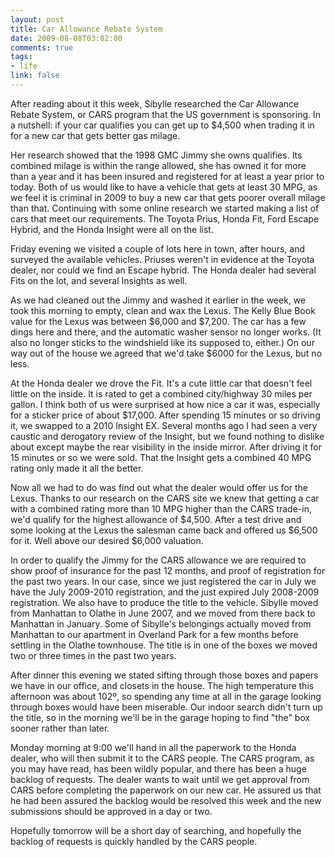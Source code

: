 ```yaml
--- 
layout: post
title: Car Allowance Rebate System
date: 2009-08-08T03:02:00
comments: true
tags:
- life
link: false
---
```

After reading about it this week, Sibylle researched the Car Allowance Rebate System, or CARS program that the US government is sponsoring. In a nutshell: if your car qualifies you can get up to $4,500 when trading it in for a new car that gets better gas milage.

Her research showed that the 1998 GMC Jimmy she owns qualifies. Its combined milage is within the range allowed, she has owned it for more than a year and it has been insured and registered for at least a year prior to today. Both of us would like to have a vehicle that gets at least 30 MPG, as we feel it is criminal in 2009 to buy a new car that gets poorer overall milage than that. Continuing with some online research we started making a list of cars that meet our requirements. The Toyota Prius, Honda Fit, Ford Escape Hybrid, and the Honda Insight were all on the list.

Friday evening we visited a couple of lots here in town, after hours, and surveyed the available vehicles. Priuses weren't in evidence at the Toyota dealer, nor could we find an Escape hybrid. The Honda dealer had several Fits on the lot, and several Insights as well.

As we had cleaned out the Jimmy and washed it earlier in the week, we took this morning to empty, clean and wax the Lexus. The Kelly Blue Book value for the Lexus was between $6,000 and $7,200. The car has a few dings here and there, and the automatic washer sensor no longer works. (It also no longer sticks to the windshield like its supposed to, either.) On our way out of the house we agreed that we'd take $6000 for the Lexus, but no less.

At the Honda dealer we drove the Fit. It's a cute little car that doesn't feel little on the inside. It is rated to get a combined city/highway 30 miles per gallon. I think both of us were surprised at how nice a car it was, especially for a sticker price of about $17,000. After spending 15 minutes or so driving it, we swapped to a 2010 Insight EX. Several months ago I had seen a very caustic and derogatory review of the Insight, but we found nothing to dislike about except maybe the rear visibility in the inside mirror. After driving it for 15 minutes or so we were sold. That the Insight gets a combined 40 MPG rating only made it all the better.

Now all we had to do was find out what the dealer would offer us for the Lexus. Thanks to our research on the CARS site we knew that getting a car with a combined rating more than 10 MPG higher than the CARS trade-in, we'd qualify for the highest allowance of $4,500. After a test drive and some looking at the Lexus the salesman came back and offered us $6,500 for it. Well above our desired $6,000 valuation.

In order to qualify the Jimmy for the CARS allowance we are required to show proof of insurance for the past 12 months, and proof of registration for the past two years. In our case, since we just registered the car in July we have the July 2009-2010 registration, and the just expired July 2008-2009 registration. We also have to produce the title to the vehicle. Sibylle moved from Manhattan to Olathe in June 2007, and we moved from there back to Manhattan in January. Some of Sibylle's belongings actually moved from Manhattan to our apartment in Overland Park for a few months before settling in the Olathe townhouse. The title is in one of the boxes we moved two or three times in the past two years.

After dinner this evening we stated sifting through those boxes and papers we have in our office, and closets in the house. The high temperature this afternoon was about 102º, so spending any time at all in the garage looking through boxes would have been miserable. Our indoor search didn't turn up the title, so in the morning we'll be in the garage hoping to find "the" box sooner rather than later.

Monday morning at 9:00 we'll hand in all the paperwork to the Honda dealer, who will then submit it to the CARS people. The CARS program, as you may have read, has been wildly popular, and there has been a huge backlog of requests. The dealer wants to wait until we get approval from CARS before completing the paperwork on our new car. He assured us that he had been assured the backlog would be resolved this week and the new submissions should be approved in a day or two.

Hopefully tomorrow will be a short day of searching, and hopefully the backlog of requests is quickly handled by the CARS people.
